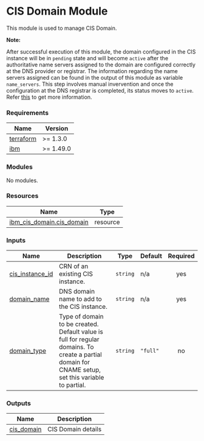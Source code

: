 # CIS Domain Module

This module is used to manage CIS Domain.

**Note:**

After successful execution of this module, the domain configured in the CIS instance will be in `pending` state and will become `active` after the authoritative name servers assigned to the domain are configured correctly at the DNS provider or registrar. The information regarding the name servers assigned can be found in the output of this module as variable `name_servers`. This step involves manual invervention and once the configuration at the DNS registrar is completed, its status moves to `active`. Refer [this](https://cloud.ibm.com/docs/cis?topic=cis-domain-lifecycle-concepts) to get more information.

<!-- BEGINNING OF PRE-COMMIT-TERRAFORM DOCS HOOK -->
### Requirements

| Name | Version |
|------|---------|
| <a name="requirement_terraform"></a> [terraform](#requirement\_terraform) | >= 1.3.0 |
| <a name="requirement_ibm"></a> [ibm](#requirement\_ibm) | >= 1.49.0 |

### Modules

No modules.

### Resources

| Name | Type |
|------|------|
| [ibm_cis_domain.cis_domain](https://registry.terraform.io/providers/IBM-Cloud/ibm/latest/docs/resources/cis_domain) | resource |

### Inputs

| Name | Description | Type | Default | Required |
|------|-------------|------|---------|:--------:|
| <a name="input_cis_instance_id"></a> [cis\_instance\_id](#input\_cis\_instance\_id) | CRN of an existing CIS instance. | `string` | n/a | yes |
| <a name="input_domain_name"></a> [domain\_name](#input\_domain\_name) | DNS domain name to add to the CIS instance. | `string` | n/a | yes |
| <a name="input_domain_type"></a> [domain\_type](#input\_domain\_type) | Type of domain to be created. Default value is full for regular domains. To create a partial domain for CNAME setup, set this variable to partial. | `string` | `"full"` | no |

### Outputs

| Name | Description |
|------|-------------|
| <a name="output_cis_domain"></a> [cis\_domain](#output\_cis\_domain) | CIS Domain details |
<!-- END OF PRE-COMMIT-TERRAFORM DOCS HOOK -->
